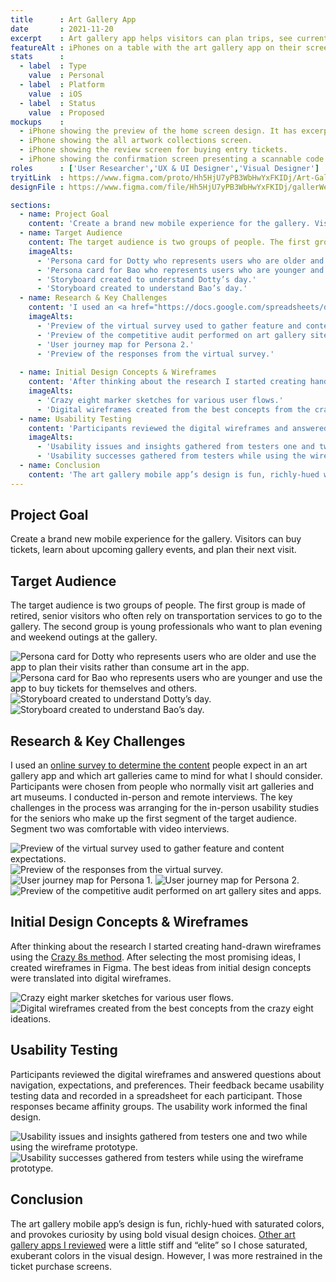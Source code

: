 ```yaml
---
title      : Art Gallery App
date       : 2021-11-20
excerpt    : Art gallery app helps visitors can plan trips, see current artwork collections, and buy tickets for themselves and loved ones.
featureAlt : iPhones on a table with the art gallery app on their screens.
stats      : 
  - label  : Type
    value  : Personal
  - label  : Platform
    value  : iOS
  - label  : Status
    value  : Proposed
mockups    : 
  - iPhone showing the preview of the home screen design. It has excerpts of the events and art collections.
  - iPhone showing the all artwork collections screen.
  - iPhone showing the review screen for buying entry tickets.
  - iPhone showing the confirmation screen presenting a scannable code for entry.
roles      : ['User Researcher','UX & UI Designer','Visual Designer']
tryitLink  : https://www.figma.com/proto/Hh5HjU7yPB3WbHwYxFKIDj/Art-Gallery-Tour?page-id=138%3A932&node-id=138%3A940&viewport=241%2C48%2C0.11&scaling=scale-down&
designFile : https://www.figma.com/file/Hh5HjU7yPB3WbHwYxFKIDj/gallerWeMe-art-gallery?node-id=138%3A932

sections:
  - name: Project Goal
    content: 'Create a brand new mobile experience for the gallery. Visitors can buy tickets, learn about upcoming gallery events, and plan their next visit.'
  - name: Target Audience
    content: The target audience is two groups of people. The first group is made of retired, senior visitors who often rely on transportation services to go to the gallery. The second group is young professionals who want to plan evening and weekend outings at the gallery.
    imageAlts:
      - 'Persona card for Dotty who represents users who are older and use the app to plan their visits rather than consume art in the app.'
      - 'Persona card for Bao who represents users who are younger and use the app to buy tickets for themselves and others.'
      - 'Storyboard created to understand Dotty’s day.'
      - 'Storyboard created to understand Bao’s day.'
  - name: Research & Key Challenges
    content: 'I used an <a href="https://docs.google.com/spreadsheets/d/1ZGKmeZwhySw5s2tmV382cn9GItDQZUIeuVlgsDFsruw/edit?usp=sharing">online survey to determine the content</a> people expect in an art gallery app and which art galleries came to mind for what I should consider. Participants were chosen from people who normally visit art galleries and art museums. I conducted in-person and remote interviews. The key challenges in the process was arranging for the in-person usability studies for the seniors who make up the first segment of the target audience. Segment two was comfortable with video interviews.'
    imageAlts: 
      - 'Preview of the virtual survey used to gather feature and content expectations.'
      - 'Preview of the competitive audit performed on art gallery sites and apps.'
      - 'User journey map for Persona 2.'
      - 'Preview of the responses from the virtual survey.'
      
  - name: Initial Design Concepts & Wireframes
    content: 'After thinking about the research I started creating hand-drawn wireframes using the <a href="https://designsprintkit.withgoogle.com/methodology/phase3-sketch/crazy-8s">Crazy 8s method</a>. After selecting the most promising ideas, I created wireframes in Figma. The best ideas from initial design concepts were translated into digital wireframes.'
    imageAlts: 
      - 'Crazy eight marker sketches for various user flows.'
      - 'Digital wireframes created from the best concepts from the crazy eight ideations.'
  - name: Usability Testing
    content: 'Participants reviewed the digital wireframes and answered questions about navigation, expectations, and preferences. Their feedback became usability testing data and recorded in a spreadsheet for each participant. Those responses became affinity groups. The usability work informed the final design.'
    imageAlts: 
      - 'Usability issues and insights gathered from testers one and two while using the wireframe prototype.'
      - 'Usability successes gathered from testers while using the wireframe prototype.'
  - name: Conclusion
    content: 'The art gallery mobile app’s design is fun, richly-hued with saturated colors, and provokes curiosity by using bold visual design choices. <a href="https://docs.google.com/spreadsheets/d/1Gx6NJXLNZI-z73F8G08wUCBjlanzwFLxiAAeBfoZtXc/edit?usp=sharing">Other art gallery apps I reviewed</a> were a little stiff and “elite” so I chose saturated, exuberant colors in the visual design. However, I was more restrained in the ticket purchase screens.'
---
```


## Project Goal

Create a brand new mobile experience for the gallery. Visitors can buy tickets, learn about upcoming gallery events, and plan their next visit.

## Target Audience

The target audience is two groups of people. The first group is made of retired, senior visitors who often rely on transportation services to go to the gallery. The second group is young professionals who want to plan evening and weekend outings at the gallery.

![Persona card for Dotty who represents users who are older and use the app to plan their visits rather than consume art in the app.](/images/projects/art-gallery-app/persona-1.jpg)
![Persona card for Bao who represents users who are younger and use the app to buy tickets for themselves and others.](/images/projects/art-gallery-app/persona-2.jpg)
![Storyboard created to understand Dotty’s day.](/images/projects/art-gallery-app/storyboard-1.jpg)
![Storyboard created to understand Bao’s day.](/images/projects/art-gallery-app/storyboard-2.jpg)

## Research & Key Challenges

I used an <a href="https://docs.google.com/spreadsheets/d/1ZGKmeZwhySw5s2tmV382cn9GItDQZUIeuVlgsDFsruw/edit?usp=sharing">online survey to determine the content</a> people expect in an art gallery app and which art galleries came to mind for what I should consider. Participants were chosen from people who normally visit art galleries and art museums. I conducted in-person and remote interviews. The key challenges in the process was arranging for the in-person usability studies for the seniors who make up the first segment of the target audience. Segment two was comfortable with video interviews.

![Preview of the virtual survey used to gather feature and content expectations.](/images/projects/art-gallery-app/research-1.jpg)
![Preview of the responses from the virtual survey.](/images/projects/art-gallery-app/research-5.png)
![User journey map for Persona 1.](/images/projects/art-gallery-app/research-3.jpg)
![User journey map for Persona 2.](/images/projects/art-gallery-app/research-4.jpg)
![Preview of the competitive audit performed on art gallery sites and apps.](/images/projects/art-gallery-app/research-2.jpg)

## Initial Design Concepts & Wireframes

After thinking about the research I started creating hand-drawn wireframes using the <a href="https://designsprintkit.withgoogle.com/methodology/phase3-sketch/crazy-8s">Crazy 8s method</a>. After selecting the most promising ideas, I created wireframes in Figma. The best ideas from initial design concepts were translated into digital wireframes.

![Crazy eight marker sketches for various user flows.](/images/projects/art-gallery-app/sketch-wireframe-1.jpg)
![Digital wireframes created from the best concepts from the crazy eight ideations.](/images/projects/art-gallery-app/sketch-wireframe-2.jpg)

## Usability Testing

Participants reviewed the digital wireframes and answered questions about navigation, expectations, and preferences. Their feedback became usability testing data and recorded in a spreadsheet for each participant. Those responses became affinity groups. The usability work informed the final design.

![Usability issues and insights gathered from testers one and two while using the wireframe prototype.](/images/projects/art-gallery-app/usability-1.jpg)
![Usability successes gathered from testers while using the wireframe prototype.](/images/projects/art-gallery-app/usability-2.jpg)

## Conclusion

The art gallery mobile app’s design is fun, richly-hued with saturated colors, and provokes curiosity by using bold visual design choices. <a href="https://docs.google.com/spreadsheets/d/1Gx6NJXLNZI-z73F8G08wUCBjlanzwFLxiAAeBfoZtXc/edit?usp=sharing">Other art gallery apps I reviewed</a> were a little stiff and “elite” so I chose saturated, exuberant colors in the visual design. However, I was more restrained in the ticket purchase screens.
